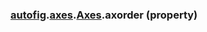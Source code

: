 ### [autofig](autofig.md).[axes](autofig.axes.md).[Axes](autofig.axes.Axes.md).axorder (property)



